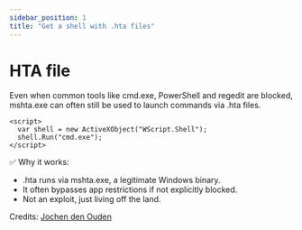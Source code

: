 ```yaml
---
sidebar_position: 1
title: "Get a shell with .hta files"
---
```

# HTA file
Even when common tools like cmd.exe, PowerShell and regedit are blocked, mshta.exe can often still be used to launch commands via .hta files.

```
<script>
  var shell = new ActiveXObject("WScript.Shell");
  shell.Run("cmd.exe");
</script>
```

✅ Why it works:
- .hta runs via mshta.exe, a legitimate Windows binary.
- It often bypasses app restrictions if not explicitly blocked.
- Not an exploit, just living off the land.

Credits: [Jochen den Ouden](https://www.linkedin.com/posts/jochendenouden_e%C3%A9n-van-de-leukste-dingen-van-pentesten-is-activity-7348747101389897730-8k_y/)